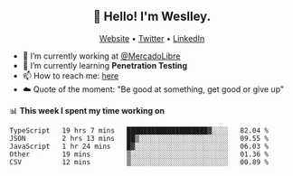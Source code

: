 <h2 align="center">👋 Hello! I'm Weslley.</h2>
<p align="center">
  <a href="http://weslleyneri.com.br">Website</a> •
  <a href="https://twitter.com/Weslley_Neri">Twitter</a> •
  <a href="https://www.linkedin.com/in/weslley-neri-3658908b">LinkedIn</a>
</p>


- 🔭 I’m currently working at [@MercadoLibre](https://github.com/mercadolibre)
- 🌱 I’m currently learning **Penetration Testing**
- 📫 How to reach me: [here](mailto:weslley39@gmail.com)
- ☁️ Quote of the moment: "Be good at something, get good or give up"

📊 **This week I spent my time working on**
<!--START_SECTION:waka-->
```text
TypeScript   19 hrs 7 mins   ████████████████████▓░░░░   82.04 % 
JSON         2 hrs 13 mins   ██▒░░░░░░░░░░░░░░░░░░░░░░   09.55 % 
JavaScript   1 hr 24 mins    █▓░░░░░░░░░░░░░░░░░░░░░░░   06.03 % 
Other        19 mins         ▒░░░░░░░░░░░░░░░░░░░░░░░░   01.36 % 
CSV          12 mins         ▒░░░░░░░░░░░░░░░░░░░░░░░░   00.89 % 
```
<!--END_SECTION:waka-->

<!-- Inspired by https://github.com/gruselhaus/gruselhaus -->